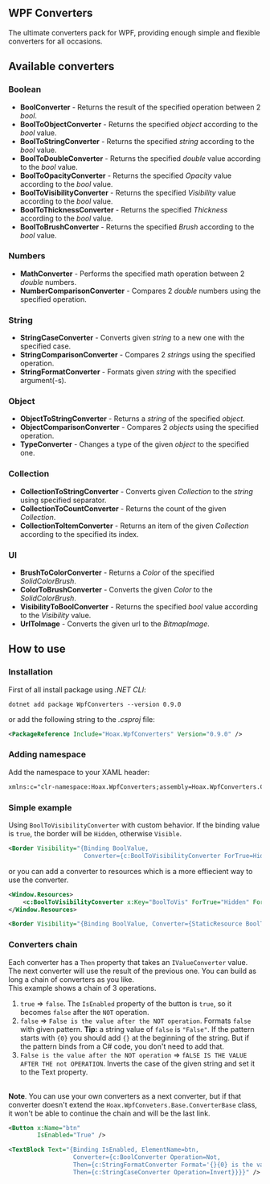 ## WPF Converters

The ultimate converters pack for WPF, providing enough simple and flexible converters for all occasions.

## Available converters

### Boolean

- **BoolConverter** - Returns the result of the specified operation between 2 *bool*.
- **BoolToObjectConverter** - Returns the specified *object* according to the *bool* value.
- **BoolToStringConverter** - Returns the specified *string* according to the *bool* value.
- **BoolToDoubleConverter** - Returns the specified *double* value according to the *bool* value.
- **BoolToOpacityConverter** - Returns the specified *Opacity* value according to the *bool* value.
- **BoolToVisibilityConverter** - Returns the specified *Visibility* value according to the *bool* value.
- **BoolToThicknessConverter** - Returns the specified *Thickness* according to the *bool* value.
- **BoolToBrushConverter** - Returns the specified *Brush* according to the *bool* value.

### Numbers

- **MathConverter** - Performs the specified math operation between 2 *double* numbers.
- **NumberComparisonConverter** - Compares 2 *double* numbers using the specified operation.

### String

- **StringCaseConverter** - Converts given *string* to a new one with the specified case.
- **StringComparisonConverter** - Compares 2 *strings* using the specified operation.
- **StringFormatConverter** - Formats given *string* with the specified argument(-s).

### Object

- **ObjectToStringConverter** - Returns a *string* of the specified *object*.
- **ObjectComparisonConverter** - Compares 2 *objects* using the specified operation.
- **TypeConverter** - Changes a type of the given *object* to the specified one.

### Collection

- **CollectionToStringConverter** - Converts given *Collection* to the *string* using specified separator.
- **CollectionToCountConverter** - Returns the count of the given *Collection*.
- **CollectionToItemConverter** - Returns an item of the given *Collection* according to the specified its index.

### UI

- **BrushToColorConverter** - Returns a *Color* of the specified *SolidColorBrush*.
- **ColorToBrushConverter** - Converts the given *Color* to the *SolidColorBrush*.
- **VisibilityToBoolConverter** - Returns the specified *bool* value according to the *Visibility* value.
- **UrlToImage** - Converts the given url to the *BitmapImage*. 

## How to use

### Installation

First of all install package using *.NET CLI*:
```batchfile
dotnet add package WpfConverters --version 0.9.0
```
or add the following string to the *.csproj* file:
```xml
<PackageReference Include="Hoax.WpfConverters" Version="0.9.0" />
```

### Adding namespace

Add the namespace to your XAML header:
```xml
xmlns:c="clr-namespace:Hoax.WpfConverters;assembly=Hoax.WpfConverters.Core"
```

### Simple example

Using `BoolToVisibilityConverter` with custom behavior. If the binding value is `true`, the border will be `Hidden`, otherwise `Visible`. 
```xml
<Border Visibility="{Binding BoolValue, 
                     Converter={c:BoolToVisibilityConverter ForTrue=Hidden, ForFalse=Visible}}" />
```
or you can add a converter to resources which is a more effiecient way to use the converter.
```xml
<Window.Resources>
    <c:BoolToVisibilityConverter x:Key="BoolToVis" ForTrue="Hidden" ForFalse="Visible" />
</Window.Resources>

<Border Visibility="{Binding BoolValue, Converter={StaticResource BoolToVis}}" />
```

### Converters chain

Each converter has a `Then` property that takes an `IValueConverter` value. The next converter will use the result of the previous one. You can build as long a chain of converters as you like.
<br>This example shows a chain of 3 operations. 
1. `true` => `false`. The `IsEnabled` property of the button is `true`, so it becomes `false` after the `NOT` operation. 
2. `false` => `False is the value after the NOT operation`. Formats `false` with given pattern. 
**Tip:** a string value of `false` is `"False"`. If the pattern starts with `{0}` you should add `{}` at the beginning of the string. But if the pattern binds from a C# code, you don't need to add that.
3. `False is the value after the NOT operation` => `fALSE IS THE VALUE AFTER THE not OPERATION`. Inverts the case of the given string and set it to the Text property.

<br>**Note**. You can use your own converters as a next converter, but if that converter doesn't extend the `Hoax.WpfConveters.Base.ConverterBase` class, it won't be able to continue the chain and will be the last link.
```xml
<Button x:Name="btn" 
        IsEnabled="True" />

<TextBlock Text="{Binding IsEnabled, ElementName=btn, 
                  Converter={c:BoolConverter Operation=Not, 
                  Then={c:StringFormatConverter Format='{}{0} is the value after the NOT operation',
                  Then={c:StringCaseConverter Operation=Invert}}}}" />
```